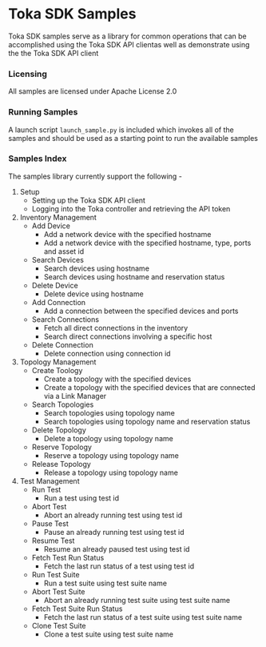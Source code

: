 # Toka SDK Samples
Toka SDK samples serve as a library for common operations that can be accomplished using the Toka SDK API clientas well as demonstrate using the the Toka SDK API client 

### Licensing
All samples are licensed under Apache License 2.0

### Running Samples
A launch script `launch_sample.py` is included which invokes all of the samples and should be used as a starting point to run the available samples

### Samples Index
The samples library currently support the following  - 

1.  Setup
    *  Setting up the Toka SDK API client
    *  Logging into the Toka controller and retrieving the API token
2.  Inventory Management
    *  Add Device
        *  Add a network device with the specified hostname 
        *  Add a network device with the specified hostname, type, ports and asset id
    *  Search Devices
        *  Search devices using hostname
        *  Search devices using hostname and reservation status
    *  Delete Device
        *  Delete device using hostname
    *  Add Connection
        *  Add a connection between the specified devices and ports
    *  Search Connections
        *  Fetch all direct connections in the inventory
        *  Search direct connections involving a specific host
    *  Delete Connection
        *  Delete connection using connection id
3.  Topology Management 
    *  Create Toology
        *  Create a topology with the specified devices
        *  Create a topology with the specified devices that are connected via a Link Manager
    *  Search Topologies
        *  Search topologies using topology name
        *  Search topologies using topology name and reservation status
    *  Delete Topology
        *  Delete a topology using topology name
    *  Reserve Topology
        *  Reserve a topology using topology name
    *  Release Topology
        *  Release a topology using topology name
4.  Test Management 
    *  Run Test
        *  Run a test using test id 
    *  Abort Test
        *  Abort an already running test using test id 
    *  Pause Test
        *  Pause an already running test using test id 
    *  Resume Test
        *  Resume an already paused test using test id 
    *  Fetch Test Run Status
        *  Fetch the last run status of a test using test id 
    *  Run Test Suite
        *  Run a test suite using test suite name
    *  Abort Test Suite
        *  Abort an already running test suite using test suite name
    *  Fetch Test Suite Run Status
        *  Fetch the last run status of a test suite using test suite name
    *  Clone Test Suite
        *  Clone a test suite using test suite name

